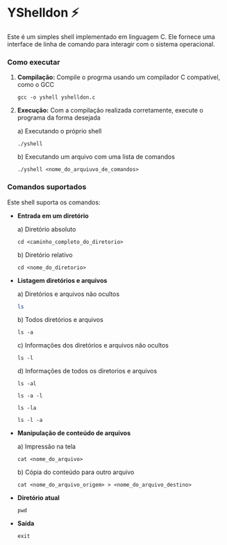 # YShelldon ⚡

Este é um simples shell implementado em linguagem C. Ele fornece uma interface de linha de comando para interagir com o sistema operacional.

### Como executar
1. **Compilação:** Compile o progrma usando um compilador C compatível, como o GCC
   
   ```
   gcc -o yshell yshelldon.c
   ```
2. **Execução:** Com a compilação realizada corretamente, execute o programa da forma desejada

   a) Executando o próprio shell
   ```
   ./yshell
   ```
   b) Executando um arquivo com uma lista de comandos
   ```
   ./yshell <nome_do_arquiuvo_de_comandos>
   ```
### Comandos suportados
Este shell suporta os comandos:
- **Entrada em um diretório**
  
   a) Diretório absoluto
   ```
   cd <caminho_completo_do_diretorio>
   ```
   b) Diretório relativo
   ```
   cd <nome_do_diretorio>
   ```
   
- **Listagem diretórios e arquivos**

   a) Diretórios e arquivos não ocultos
   ```bash
   ls
   ```
   b) Todos diretórios e arquivos
   ```
   ls -a
   ```
   c) Informações dos diretórios e arquivos não ocultos
   ```
   ls -l
   ```
   d) Informações de todos os diretorios e arquivos
   ```
   ls -al
   ```
   ```
   ls -a -l
   ```
   ```
   ls -la 
   ```
   ```
   ls -l -a
   ```
   
- **Manipulação de conteúdo de arquivos**

  a) Impressão na tela
   ```
   cat <nome_do_arquivo>
   ```
   b) Cópia do conteúdo para outro arquivo
   ```
   cat <nome_do_arquivo_origem> > <nome_do_arquivo_destino>
   ```
   
- **Diretório atual**
  ```
  pwd
  ```
  
- **Saída**
  ```
  exit
  ```

